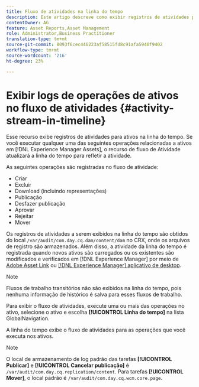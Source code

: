 ```yaml
---
title: Fluxo de atividades na linha do tempo
description: Este artigo descreve como exibir registros de atividades para ativos na linha do tempo.
contentOwner: AG
feature: Asset Reports,Asset Management
role: Administrator,Business Practitioner
translation-type: tm+mt
source-git-commit: 8093f6cec446223af58515fd8c91afa5940f9402
workflow-type: tm+mt
source-wordcount: '216'
ht-degree: 23%

---
```



# Exibir logs de operações de ativos no fluxo de atividades {#activity-stream-in-timeline}

Esse recurso exibe registros de atividades para ativos na linha do tempo. Se você executar qualquer uma das seguintes operações relacionadas a ativos em [!DNL Experience Manager Assets], o recurso de fluxo de Atividade atualizará a linha do tempo para refletir a atividade.

As seguintes operações são registradas no fluxo de atividade:

* Criar
* Excluir
* Download (incluindo representações)
* Publicação
* Desfazer publicação
* Aprovar
* Rejeitar
* Mover

Os registros de atividades a serem exibidos na linha do tempo são obtidos do local `/var/audit/com.day.cq.dam/content/dam` no CRX, onde os arquivos de registro são armazenados.  Além disso, a atividade da linha do tempo é registrada quando novos ativos são carregados ou os existentes são modificados e verificados em [!DNL Experience Manager] por meio de [Adobe Asset Link](https://helpx.adobe.com/br/enterprise/using/manage-assets-using-adobe-asset-link.html) ou [[!DNL Experience Manager] aplicativo de desktop](https://experienceleague.adobe.com/docs/experience-manager-desktop-app/using/release-notes.html?lang=en).

>[!NOTE]
>
>Fluxos de trabalho transitórios não são exibidos na linha do tempo, pois nenhuma informação de histórico é salva para esses fluxos de trabalho.

Para exibir o fluxo de atividades, execute uma ou mais das operações no ativo, selecione o ativo e escolha **[!UICONTROL Linha do tempo]** na lista GlobalNavigation.

<!-- ![timeline-2](assets/timeline-2.png) -->

A linha do tempo exibe o fluxo de atividades para as operações que você executa nos ativos.

<!-- ![activity_stream](assets/activity_stream.png) -->

>[!NOTE]
>
>O local de armazenamento de log padrão das tarefas **[!UICONTROL Publicar]** e **[!UICONTROL Cancelar publicação]** é `/var/audit/com.day.cq.replication/content`. Para tarefas **[!UICONTROL Mover]**, o local padrão é `/var/audit/com.day.cq.wcm.core.page`.
